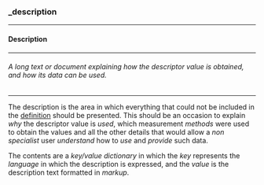 ### _description

------

#### Description

------

###### A long text or document explaining how the descriptor value is obtained, and how its data can be used.

------

The description is the area in which everything that could not be included in the [definition](_definition) should be presented. This should be an occasion to explain *why* the descriptor value is *used*, which measurement *methods* were used to obtain the values and all the other details that would allow a *non specialist* user *understand* how to *use* and *provide* such data.

The contents are a *key/value dictionary* in which the *key* represents the *language* in which the description is expressed, and the *value* is the description text formatted in *markup*.